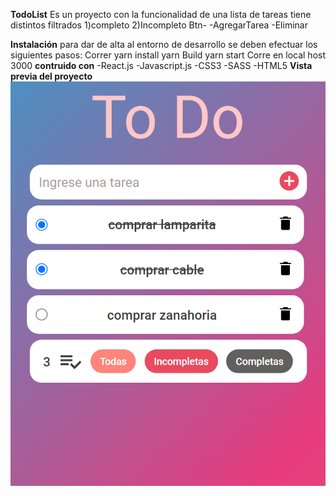 **TodoList**
Es un proyecto con la funcionalidad de una lista de tareas
tiene distintos filtrados
1)completo
2)Incompleto
Btn-
-AgregarTarea
-Eliminar


**Instalación**
para dar de alta al entorno de desarrollo se deben efectuar los siguientes pasos:
Correr yarn install 
yarn Build
yarn start
Corre en local host 3000
**contruido con**
-React.js
-Javascript.js
-CSS3
-SASS
-HTML5
**Vista previa del proyecto**
![previewPageTrending](readme.png "Vista previa del proyecto" )